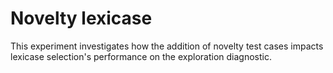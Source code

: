 # Novelty lexicase

This experiment investigates how the addition of novelty test cases impacts lexicase selection's performance on the exploration diagnostic.